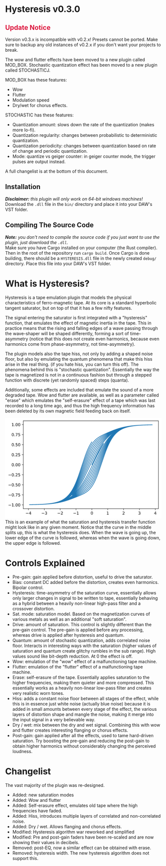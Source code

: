 # Hysteresis v0.3.0

## <strong><span style="color:crimson">Update Notice</span></strong>
Version v0.3.x is incompatible with v0.2.x! Presets cannot be ported. Make sure to
backup any old instances of v0.2.x if you don't want your projects to break.

The wow and flutter effects have been moved to a new plugin called MOD_BOX. Stochastic
quantization effect has been moved to a new plugin called STOCHASTICJ.

MOD_BOX has these features:
- Wow
- Flutter
- Modulation speed
- Dry/wet for chorus effects.

STOCHASTIC has these features:
- Quantization amount: slows down the rate of the quantization (makes more lo-fi).
- Quantization regularity: changes between probabilistic to deterministic quantization.
- Quantization periodicity: changes between quantization based on rate of change and periodic quantization.
- Mode: quantize vs geiger counter: in geiger counter mode, the trigger pulses are output instead. 

A full changelist is at the bottom of this document.

## Installation
_**Disclaimer:** this plugin will only work on 64-bit windows machines!_ \
Download the `.dll` file in the `bin/` directory and place it into your DAW's VST folder.

## Compiling The Source Code
_**Note:** you don't need to compile the source code if you just want to use the plugin, just download the `.dll`._ \
Make sure you have Cargo installed on your computer (the Rust compiler). Then in the root of the repository run `cargo build`. Once Cargo is done building, there should be a `HYSTERESIS.dll` file in the newly created `debug/` directory. Place this file into your DAW's VST folder.

# What is Hysteresis?

Hysteresis is a tape emulation plugin that models the physical characteristics of ferro-magnetic tape. At its core is a standard hyperbolic tangent saturator, but on top of that it has a few nifty features.

The signal entering the saturator is first integrated with a "hysteresis" function, that emulates the effect of magnetic inertia in the tape. This in practice means that the rising and falling edges of a wave passing through the wave-shaper will be shaped differently, forming a sort of time-asymmetry (notice that this does not create even harmonics, because even harmonics come from phase-asymmetry, not time-asymmetry).

The plugin models also the tape hiss, not only by adding a shaped noise floor, but also by emulating the quantum phenomena that make this hiss arise in the real thing. (if you hate hiss, you can turn this off). The phenomena behind this is "stochastic quantization". Essentially the way the tape is magnetized is not in a continuous fashion but through a stepped function with discrete (yet randomly spaced) steps (quanta).

Additionally, some effects are included that emulate the sound of a more degraded tape. Wow and flutter are available, as well as a parameter called "erase" which emulates the "self-erasure" effect of a tape which was last recorded to a long time ago, and thus the high frequency information has been deleted by its own magnetic field feeding back on itself.

![Transfer Function Example](transfer_function_example.png) \
This is an example of what the saturation and hysteresis transfer function might look like in any given moment. Notice that the curve in the middle splits up, this is what the hysteresis does. When the wave is going up, the lower edge of the curve is followed, whereas when the wave is going down, the upper edge is followed.
# Controls Explained

- Pre-gain: gain applied before distortion, useful to drive the saturator.
- Bias: constant DC added before the distortion, creates even harmonics. Bipolar control.
- Hysteresis: time-asymmetry of the saturation curve, essentially allows only larger
changes in signal to be written to tape, essentially behaving as a hybrid between
a heavily non-linear high-pass filter and a crossover distortion.
- Sat. mode: saturation model. Based on the magnetization curves of various metals
as well as an additional "soft saturation".
- Drive: amount of saturation. This control is slightly different than the pre-gain
control. The pre-gain is applied before any processing, whereas drive is applied
after hysteresis and quantum.
- Quantum: amount of stochastic quantization, adds correlated noise floor. Interacts in interesting ways with the saturation (higher values of saturation and quantum create glitchy rumbles in the sub range). High values sound like bit-depth reduction. At 0 the effect is off.
- Wow: emulation of the "wow" effect of a malfunctioning tape machine.
- Flutter: emulation of the "flutter" effect of a malfunctioning tape machine.
- Erase: self-erasure of the tape. Essentially applies saturation to the higher
frequencies, making them quieter and more compressed. This essentially works as
a heavily non-linear low-pass filter and creates very realistic worn tones.
- Hiss: adds a constant noise floor between all stages of the effect, while this
is in essence just white noise (actually blue noise) because it is added in small
amounts between every stage of the effect, the various layers of distortion shape
and mangle the noise, making it merge into the input signal in a very believable
way.
- Dry / wet: mix between the dry and wet signal. Combining this with wow and flutter
creates interesting flanging or chorus effects.
- Post-gain: gain applied after all the effects, used to tame hard-driven saturation. Try boosting the pre-gain and reducing the post-gain to obtain higher harmonics without considerably changing the perceived loudness.

# Changelist
The vast majority of the plugin was re-designed.
- Added: new saturation modes
- Added: Wow and flutter
- Added: Self-erasure effect, emulates old tape where the high frequencies have faded.
- Added: Hiss, introduces multiple layers of correlated and non-correlated noise.
- Added: Dry / wet. Allows flanging and chorus effects.
- Modified: Hysteresis algorithm war reworked and simplified
- Modified: Pre and post-gain faders have been re-scaled and are now showing their values in decibels.
- Removed: post-EQ, now a similar effect can be obtained with erase.
- Removed: hysteresis width. The new hysteresis algorithm does not support this.